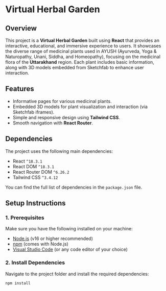 # Virtual Herbal Garden

## Overview
This project is a **Virtual Herbal Garden** built using **React** that provides an interactive, educational, and immersive experience to users. It showcases the diverse range of medicinal plants used in AYUSH (Ayurveda, Yoga & Naturopathy, Unani, Siddha, and Homeopathy), focusing on the medicinal flora of the **Uttarakhand** region. Each plant includes basic information, along with 3D models embedded from Sketchfab to enhance user interaction.

## Features
- Informative pages for various medicinal plants.
- Embedded 3D models for plant visualization and interaction (via Sketchfab iframes).
- Simple and responsive design using **Tailwind CSS**.
- Smooth navigation with **React Router**.

## Dependencies
The project uses the following main dependencies:
- React `^18.3.1`
- React DOM `^18.3.1`
- React Router DOM `^6.26.2`
- Tailwind CSS `^3.4.12`

You can find the full list of dependencies in the `package.json` file.

## Setup Instructions

### 1. Prerequisites
Make sure you have the following installed on your machine:
- [Node.js](https://nodejs.org/) (v16 or higher recommended)
- [npm](https://www.npmjs.com/) (comes with Node.js)
- [Visual Studio Code](https://code.visualstudio.com/) (or any code editor of your choice)

### 2. Install Dependencies
Navigate to the project folder and install the required dependencies:

```bash
npm install
